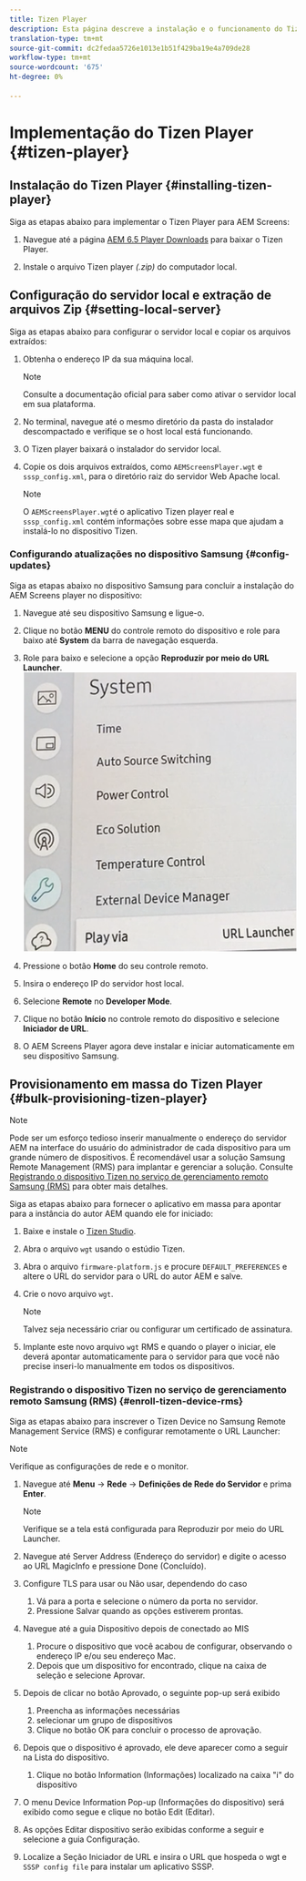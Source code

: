 ```yaml
---
title: Tizen Player
description: Esta página descreve a instalação e o funcionamento do Tizen Player.
translation-type: tm+mt
source-git-commit: dc2fedaa5726e1013e1b51f429ba19e4a709de28
workflow-type: tm+mt
source-wordcount: '675'
ht-degree: 0%

---
```



# Implementação do Tizen Player {#tizen-player}

## Instalação do Tizen Player {#installing-tizen-player}

Siga as etapas abaixo para implementar o Tizen Player para AEM Screens:

1. Navegue até a página [AEM 6.5 Player Downloads](https://download.macromedia.com/screens/) para baixar o Tizen Player.

1. Instale o arquivo Tizen player *(.zip)* do computador local.

## Configuração do servidor local e extração de arquivos Zip {#setting-local-server}

Siga as etapas abaixo para configurar o servidor local e copiar os arquivos extraídos:

1. Obtenha o endereço IP da sua máquina local.
   >[!NOTE]
   >Consulte a documentação oficial para saber como ativar o servidor local em sua plataforma.

1. No terminal, navegue até o mesmo diretório da pasta do instalador descompactado e verifique se o host local está funcionando.

1. O Tizen player baixará o instalador do servidor local.

1. Copie os dois arquivos extraídos, como `AEMScreensPlayer.wgt` e `sssp_config.xml`, para o diretório raiz do servidor Web Apache local.

   >[!NOTE]
   >O `AEMScreensPlayer.wgt`é o aplicativo Tizen player real e `sssp_config.xml` contém informações sobre esse mapa que ajudam a instalá-lo no dispositivo Tizen.

### Configurando atualizações no dispositivo Samsung {#config-updates}

Siga as etapas abaixo no dispositivo Samsung para concluir a instalação do AEM Screens player no dispositivo:

1. Navegue até seu dispositivo Samsung e ligue-o.

1. Clique no botão **MENU** do controle remoto do dispositivo e role para baixo até **System** da barra de navegação esquerda.

1. Role para baixo e selecione a opção **Reproduzir por meio do URL Launcher**.
   ![imagem](/help/user-guide/assets/tizen/url-launcher.png)

1. Pressione o botão **Home** do seu controle remoto.

1. Insira o endereço IP do servidor host local.

1. Selecione **Remote** no **Developer Mode**.

1. Clique no botão **Início** no controle remoto do dispositivo e selecione **Iniciador de URL**.

1. O AEM Screens Player agora deve instalar e iniciar automaticamente em seu dispositivo Samsung.

## Provisionamento em massa do Tizen Player {#bulk-provisioning-tizen-player}

>[!NOTE]
>Pode ser um esforço tedioso inserir manualmente o endereço do servidor AEM na interface do usuário do administrador de cada dispositivo para um grande número de dispositivos. É recomendável usar a solução Samsung Remote Management (RMS) para implantar e gerenciar a solução. Consulte [Registrando o dispositivo Tizen no serviço de gerenciamento remoto Samsung (RMS)](#enroll-tizen-device-rm) para obter mais detalhes.

Siga as etapas abaixo para fornecer o aplicativo em massa para apontar para a instância do autor AEM quando ele for iniciado:

1. Baixe e instale o [Tizen Studio](https://developer.tizen.org/development/tizen-studio/download).
1. Abra o arquivo `wgt` usando o estúdio Tizen.
1. Abra o arquivo `firmware-platform.js` e procure `DEFAULT_PREFERENCES` e altere o URL do servidor para o URL do autor AEM e salve.
1. Crie o novo arquivo `wgt`.

   >[!NOTE]
   >Talvez seja necessário criar ou configurar um certificado de assinatura.

1. Implante este novo arquivo `wgt` RMS e quando o player o iniciar, ele deverá apontar automaticamente para o servidor para que você não precise inseri-lo manualmente em todos os dispositivos.

### Registrando o dispositivo Tizen no serviço de gerenciamento remoto Samsung (RMS) {#enroll-tizen-device-rms}

Siga as etapas abaixo para inscrever o Tizen Device no Samsung Remote Management Service (RMS) e configurar remotamente o URL Launcher:

>[!NOTE]
>Verifique as configurações de rede e o monitor.

1. Navegue até **Menu** -> **Rede** -> **Definições de Rede do Servidor** e prima **Enter**.

   >[!NOTE]
   >Verifique se a tela está configurada para Reproduzir por meio do URL Launcher.

1. Navegue até Server Address (Endereço do servidor) e digite o acesso ao URL MagicInfo e pressione Done (Concluído).

1. Configure TLS para usar ou Não usar, dependendo do caso
   1. Vá para a porta e selecione o número da porta no servidor.
   1. Pressione Salvar quando as opções estiverem prontas.

1. Navegue até a guia Dispositivo depois de conectado ao MIS
   1. Procure o dispositivo que você acabou de configurar, observando o endereço IP e/ou seu endereço Mac.
   1. Depois que um dispositivo for encontrado, clique na caixa de seleção e selecione Aprovar.

1. Depois de clicar no botão Aprovado, o seguinte pop-up será exibido
   1. Preencha as informações necessárias
   1. selecionar um grupo de dispositivos
   1. Clique no botão OK para concluir o processo de aprovação.

1. Depois que o dispositivo é aprovado, ele deve aparecer como a seguir na Lista do dispositivo.
   1. Clique no botão Information (Informações) localizado na caixa &quot;i&quot; do dispositivo

1. O menu Device Information Pop-up (Informações do dispositivo) será exibido como segue e clique no botão Edit (Editar).

1. As opções Editar dispositivo serão exibidas conforme a seguir e selecione a guia Configuração.

1. Localize a Seção Iniciador de URL e insira o URL que hospeda o wgt e `SSSP config file` para instalar um aplicativo SSSP.




